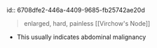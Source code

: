 id:: 6708dfe2-446a-4409-9685-fb25742ae20d
>enlarged, hard, painless [[Virchow's Node]]

- This usually indicates abdominal malignancy